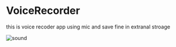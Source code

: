 # VoiceRecorder
this is voice recoder app using mic and save fine in extranal stroage

![sound](https://user-images.githubusercontent.com/34662747/86668391-684d5980-c014-11ea-9b9e-758b625a6d0c.png)
